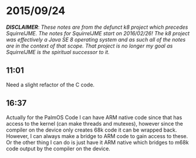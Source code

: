 # 2015/09/24

***DISCLAIMER***: _These notes are from the defunct k8 project which_
_precedes SquirrelJME. The notes for SquirrelJME start on 2016/02/26!_
_The k8 project was effectively a Java SE 8 operating system and as such_
_all of the notes are in the context of that scope. That project is no_
_longer my goal as SquirrelJME is the spiritual successor to it._

## 11:01

Need a slight refactor of the C code.

## 16:37

Actually for the PalmOS Code I can have ARM native code since that has access
to the kernel (can make threads and mutexes), however since the compiler on
the device only creates 68k code it can be wrapped back. However, I can always
make a bridge to ARM code to gain access to these. Or the other thing I can do
is just have it ARM native which bridges to m68k code output by the compiler
on the device.

